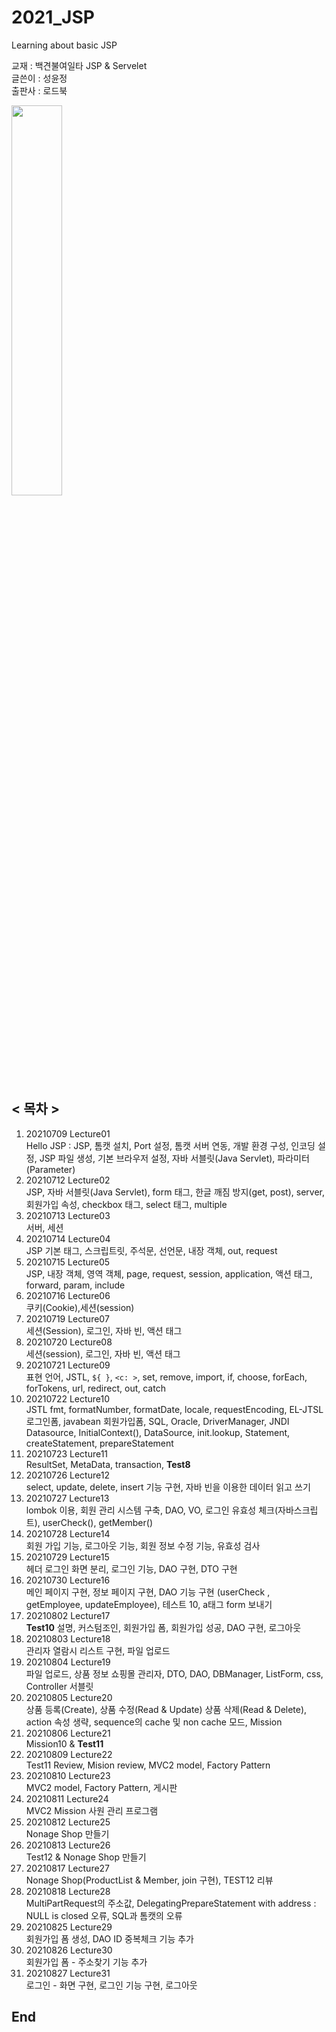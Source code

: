 # 2021_JSP
Learning about basic JSP   
   
교재 : 백견불여일타 JSP & Servelet    
글쓴이 : 성윤정   
출판사 : 로드북   
   
<img src="https://user-images.githubusercontent.com/84966961/125415005-6ab64dfb-6246-4b38-9fb6-7cfa50d20963.png" width="40%">
    

## < 목차 >
1. 20210709 Lecture01    
	Hello JSP : JSP, 톰캣 설치, Port 설정, 톰캣 서버 연동, 개발 환경 구성, 인코딩 설정, JSP 파일 생성, 기본 브라우저 설정, 자바 서블릿(Java Servlet), 파라미터(Parameter)
2. 20210712 Lecture02     
	JSP, 자바 서블릿(Java Servlet), form 태그, 한글 깨짐 방지(get, post), server, 회원가입 속성, checkbox 태그, select 태그, multiple
3. 20210713 Lecture03    
	서버, 세션
4. 20210714 Lecture04   
	JSP 기본 태그, 스크립트릿, 주석문, 선언문, 내장 객체, out, request   
5. 20210715 Lecture05   
    	JSP, 내장 객체, 영역 객체, page, request, session, application, 액션 태그, forward, param, include   
6. 20210716 Lecture06   
	쿠키(Cookie),세션(session)     
7. 20210719 Lecture07   
	세션(Session), 로그인, 자바 빈, 액션 태그   
8. 20210720 Lecture08   
	세션(session), 로그인, 자바 빈, 액션 태그
9. 20210721 Lecture09   
	표현 언어, JSTL, `${ }`, `<c: >`, set, remove, import, if, choose, forEach, forTokens, url, redirect, out, catch
10. 20210722 Lecture10    
	JSTL fmt, formatNumber, formatDate, locale, requestEncoding, EL-JTSL 로그인폼, javabean 회원가입폼, SQL, Oracle, DriverManager, JNDI Datasource, InitialContext(), DataSource, init.lookup, Statement, createStatement, prepareStatement
11. 20210723 Lecture11     
	ResultSet, MetaData, transaction, **Test8**
12. 20210726 Lecture12  
	select, update, delete, insert 기능 구현, 자바 빈을 이용한 데이터 읽고 쓰기
13. 20210727 Lecture13    
	lombok 이용, 회원 관리 시스템 구축, DAO, VO, 로그인 유효성 체크(자바스크립트), userCheck(), getMember()
14. 20210728 Lecture14    
	회원 가입 기능, 로그아웃 기능, 회원 정보 수정 기능, 유효성 검사
15. 20210729 Lecture15     
	헤더 로그인 화면 분리, 로그인 기능, DAO 구현, DTO 구현
16. 20210730 Lecture16   
	메인 페이지 구현, 정보 페이지 구현, DAO 기능 구현 (userCheck , getEmployee, updateEmployee), 테스트 10, a태그 form 보내기
17. 20210802 Lecture17   
	**Test10** 설명, 커스텀조인, 회원가입 폼, 회원가입 성공, DAO 구현, 로그아웃
18. 20210803 Lecture18   
	관리자 열람시 리스트 구현, 파일 업로드
19. 20210804 Lecture19   
	파일 업로드, 상품 정보 쇼핑몰 관리자, DTO, DAO, DBManager, ListForm, css, Controller 서블릿
20. 20210805 Lecture20    
	상품 등록(Create), 상품 수정(Read & Update) 상품 삭제(Read & Delete), action 속성 생략, sequence의 cache 및 non cache 모드, Mission
21. 20210806 Lecture21    
	Mission10 & **Test11**
22. 20210809 Lecture22   
	Test11 Review, Mision review, MVC2 model, Factory Pattern
23. 20210810 Lecture23    
	MVC2 model, Factory Pattern, 게시판
24. 20210811 Lecture24     
	MVC2 Mission 사원 관리 프로그램
25. 20210812 Lecture25   
	Nonage Shop 만들기   
26. 20210813 Lecture26   
	Test12 & Nonage Shop 만들기   
27. 20210817 Lecture27   
	Nonage Shop(ProductList & Member, join 구현), TEST12 리뷰
28. 20210818 Lecture28   
	MultiPartRequest의 주소값, DelegatingPrepareStatement with address : NULL is closed 오류, SQL과 톰캣의 오류   
29. 20210825 Lecture29   
	회원가입 폼 생성, DAO ID 중복체크 기능 추가 
30. 20210826 Lecture30   
	회원가입 폼 - 주소찾기 기능 추가
30. 20210827 Lecture31    
	로그인 - 화면 구현, 로그인 기능 구현, 로그아웃


## End
